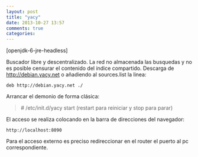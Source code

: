 ```yaml
---
layout: post
title: "yacy"
date: 2013-10-27 13:57
comments: true
categories: 
---
```

[openjdk-6-jre-headless]

Buscador libre y descentralizado. La red no almacenada las busquedas y no es posible censurar el contenido del indice compartido. Descarga de http://debian.yacy.net o añadiendo al sources.list la linea:

	deb http://debian.yacy.net ./

Arrancar el demonio de forma clásica:

>\# /etc/init.d/yacy start (restart para reiniciar y stop para parar)

El acceso se realiza colocando en la barra de direcciones del navegador:

	http://localhost:8090

Para el acceso externo es preciso redireccionar en el router el puerto al pc correspondiente.

